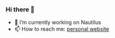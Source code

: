 ### Hi there 👋

- 🔭 I’m currently working on Nautilus
- 📫 How to reach me: [personal website](https://the-semicolon.dev/)
